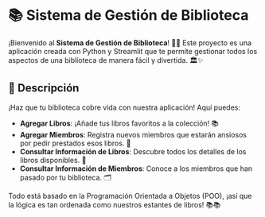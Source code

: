 # 📚 Sistema de Gestión de Biblioteca

¡Bienvenido al **Sistema de Gestión de Biblioteca**! 🎉📖 Este proyecto es una aplicación creada con Python y Streamlit que te permite gestionar todos los aspectos de una biblioteca de manera fácil y divertida. 🏛️✨

## 🚀 Descripción

¡Haz que tu biblioteca cobre vida con nuestra aplicación! Aquí puedes:

- **Agregar Libros**: ¡Añade tus libros favoritos a la colección! 📚
- **Agregar Miembros**: Registra nuevos miembros que estarán ansiosos por pedir prestados esos libros. 👤
- **Consultar Información de Libros**: Descubre todos los detalles de los libros disponibles. 📑
- **Consultar Información de Miembros**: Conoce a los miembros que han pasado por tu biblioteca. 🗂️

Todo está basado en la Programación Orientada a Objetos (POO), ¡así que la lógica es tan ordenada como nuestros estantes de libros! 📚📚
